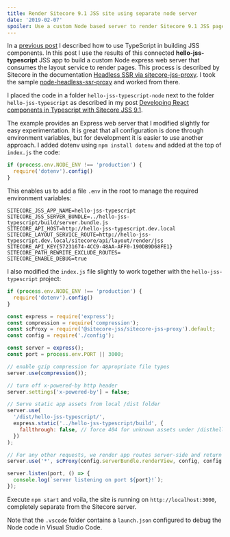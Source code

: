 ```yaml
---
title: Render Sitecore 9.1 JSS site using separate node server
date: '2019-02-07'
spoiler: Use a custom Node based server to render Sitecore 9.1 JSS pages.
---
```


In a [previous post](/sitecore_jss_typescript) I described how to use TypeScript in
building JSS components. In this post I use the results of this connected **hello-jss-typescript**
JSS app to build a custom Node express web server that consumes the layout service to render
pages. This process is described by Sitecore in the documentation  [Headless SSR via sitecore-jss-proxy](https://jss.sitecore.com/docs/techniques/ssr/headless-mode-ssr#headless-ssr-via-sitecore-jss-proxy).
I took the sample [node-headless-ssr-proxy](https://github.com/Sitecore/jss/tree/dev/samples/node-headless-ssr-proxy) and worked from there.

I placed the code in a folder `hello-jss-typescript-node` next to the folder `hello-jss-typescript`
as described in my post [Developing React components in Typescript with Sitecore JSS 9.1](/sitecore_jss_typescript).

The example provides an Express web server that I modified slightly for easy
experimentation. It is great that all configuration is done through environment variables, but for development it is easier to use another
approach. I added dotenv using `npm install dotenv` and added at the
top of `index.js` the code:

```javascript
if (process.env.NODE_ENV !== 'production') {
  require('dotenv').config()
}
```
This enables us to add a file `.env` in the root to manage the required
environment variables:

```
SITECORE_JSS_APP_NAME=hello-jss-typescript
SITECORE_JSS_SERVER_BUNDLE=../hello-jss-typescript/build/server.bundle.js
SITECORE_API_HOST=http://hello-jss-typescript.dev.local
SITECORE_LAYOUT_SERVICE_ROUTE=http://hello-jss-typescript.dev.local/sitecore/api/layout/render/jss
SITECORE_API_KEY{57231674-4CC9-48AA-AFF0-190DB9D68FE1}
SITECORE_PATH_REWRITE_EXCLUDE_ROUTES=
SITECORE_ENABLE_DEBUG=true
```

I also modified the `index.js` file slightly to work together with the
`hello-jss-typescript` project:

```javascript
if (process.env.NODE_ENV !== 'production') {
  require('dotenv').config()
}

const express = require('express');
const compression = require('compression');
const scProxy = require('@sitecore-jss/sitecore-jss-proxy').default;
const config = require('./config');

const server = express();
const port = process.env.PORT || 3000;

// enable gzip compression for appropriate file types
server.use(compression());

// turn off x-powered-by http header
server.settings['x-powered-by'] = false;

// Serve static app assets from local /dist folder
server.use(
  '/dist/hello-jss-typescript/',
  express.static('../hello-jss-typescript/build', {
    fallthrough: false, // force 404 for unknown assets under /disthello-jss-typescript/
  })
);

// For any other requests, we render app routes server-side and return them
server.use('*', scProxy(config.serverBundle.renderView, config, config.serverBundle.parseRouteUrl));

server.listen(port, () => {
  console.log(`server listening on port ${port}!`);
});
```

Execute `npm start` and voila, the site is running on `http://localhost:3000`, completely separate from the Sitecore server.

Note that the `.vscode` folder contains a `launch.json` configured to debug the Node code in Visual Studio Code.